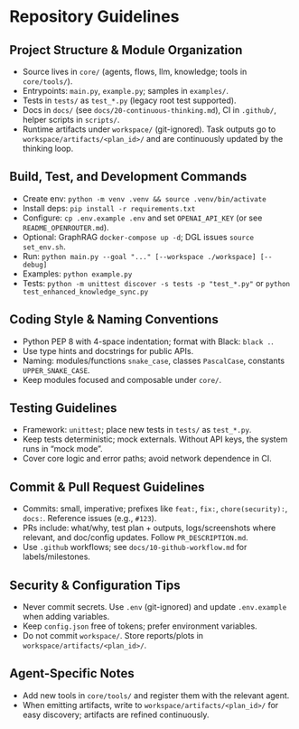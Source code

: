 # Repository Guidelines

## Project Structure & Module Organization
- Source lives in `core/` (agents, flows, llm, knowledge; tools in `core/tools/`).
- Entrypoints: `main.py`, `example.py`; samples in `examples/`.
- Tests in `tests/` as `test_*.py` (legacy root test supported).
- Docs in `docs/` (see `docs/20-continuous-thinking.md`), CI in `.github/`, helper scripts in `scripts/`.
- Runtime artifacts under `workspace/` (git-ignored). Task outputs go to `workspace/artifacts/<plan_id>/` and are continuously updated by the thinking loop.

## Build, Test, and Development Commands
- Create env: `python -m venv .venv && source .venv/bin/activate`
- Install deps: `pip install -r requirements.txt`
- Configure: `cp .env.example .env` and set `OPENAI_API_KEY` (or see `README_OPENROUTER.md`).
- Optional: GraphRAG `docker-compose up -d`; DGL issues `source set_env.sh`.
- Run: `python main.py --goal "..." [--workspace ./workspace] [--debug]`
- Examples: `python example.py`
- Tests: `python -m unittest discover -s tests -p "test_*.py"` or `python test_enhanced_knowledge_sync.py`

## Coding Style & Naming Conventions
- Python PEP 8 with 4-space indentation; format with Black: `black .`.
- Use type hints and docstrings for public APIs.
- Naming: modules/functions `snake_case`, classes `PascalCase`, constants `UPPER_SNAKE_CASE`.
- Keep modules focused and composable under `core/`.

## Testing Guidelines
- Framework: `unittest`; place new tests in `tests/` as `test_*.py`.
- Keep tests deterministic; mock externals. Without API keys, the system runs in “mock mode”.
- Cover core logic and error paths; avoid network dependence in CI.

## Commit & Pull Request Guidelines
- Commits: small, imperative; prefixes like `feat:`, `fix:`, `chore(security):`, `docs:`. Reference issues (e.g., `#123`).
- PRs include: what/why, test plan + outputs, logs/screenshots where relevant, and doc/config updates. Follow `PR_DESCRIPTION.md`.
- Use `.github` workflows; see `docs/10-github-workflow.md` for labels/milestones.

## Security & Configuration Tips
- Never commit secrets. Use `.env` (git-ignored) and update `.env.example` when adding variables.
- Keep `config.json` free of tokens; prefer environment variables.
- Do not commit `workspace/`. Store reports/plots in `workspace/artifacts/<plan_id>/`.

## Agent-Specific Notes
- Add new tools in `core/tools/` and register them with the relevant agent.
- When emitting artifacts, write to `workspace/artifacts/<plan_id>/` for easy discovery; artifacts are refined continuously.

